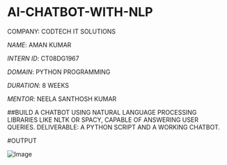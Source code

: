 # AI-CHATBOT-WITH-NLP

COMPANY: CODTECH IT SOLUTIONS

*NAME*: AMAN KUMAR

*INTERN ID*: CT08DG1967

*DOMAIN*: PYTHON PROGRAMMING

*DURATION*: 8 WEEKS

*MENTOR*: NEELA SANTHOSH KUMAR

##BUILD A CHATBOT USING NATURAL LANGUAGE PROCESSING LIBRARIES LIKE NLTK OR SPACY, CAPABLE OF ANSWERING USER QUERIES. DELIVERABLE: A PYTHON SCRIPT AND A WORKING CHATBOT.

#OUTPUT

![Image](https://github.com/user-attachments/assets/50f2a2f8-ca6e-43eb-8288-80fb61647ba8)
